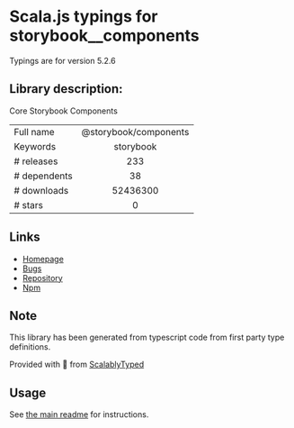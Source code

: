 
# Scala.js typings for storybook__components

Typings are for version 5.2.6

## Library description:
Core Storybook Components

|                    |                 |
| ------------------ | :-------------: |
| Full name          | @storybook/components |
| Keywords           | storybook |
| # releases         | 233 |
| # dependents       | 38 |
| # downloads        | 52436300 |
| # stars            | 0 |

## Links
- [Homepage](https://github.com/storybooks/storybook/tree/master/lib/components)
- [Bugs](https://github.com/storybooks/storybook/issues)
- [Repository](https://github.com/storybooks/storybook)
- [Npm](https://www.npmjs.com/package/%40storybook%2Fcomponents)
    


## Note
This library has been generated from typescript code from first party type definitions.

Provided with :purple_heart: from [ScalablyTyped](https://github.com/oyvindberg/ScalablyTyped)

## Usage
See [the main readme](../../readme.md) for instructions.


